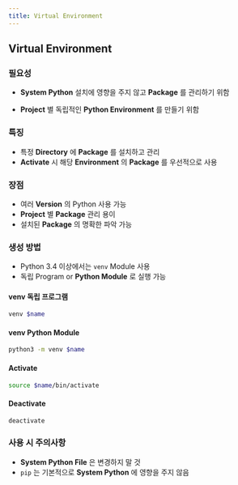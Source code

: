 ```yaml
---
title: Virtual Environment
---
```


## Virtual Environment

### 필요성

- **System Python** 설치에 영향을 주지 않고 **Package** 를 관리하기 위함

- **Project** 별 독립적인 **Python Environment** 를 만들기 위함

### 특징

- 특정 **Directory** 에 **Package** 를 설치하고 관리
- **Activate** 시 해당 **Environment** 의 **Package** 를 우선적으로 사용

### 장점

- 여러 **Version** 의 Python 사용 가능
- **Project** 별 **Package** 관리 용이
- 설치된 **Package** 의 명확한 파악 가능

### 생성 방법

- Python 3.4 이상에서는 `venv` Module 사용
- 독립 Program or **Python Module** 로 실행 가능

#### venv 독립 프로그램

```zsh
venv $name
```

#### venv Python Module

```zsh
python3 -m venv $name
```

#### Activate

```zsh
source $name/bin/activate
```

#### Deactivate

```zsh
deactivate
```

### 사용 시 주의사항

- **System Python File** 은 변경하지 말 것
- `pip` 는 기본적으로 **System Python** 에 영향을 주지 않음
